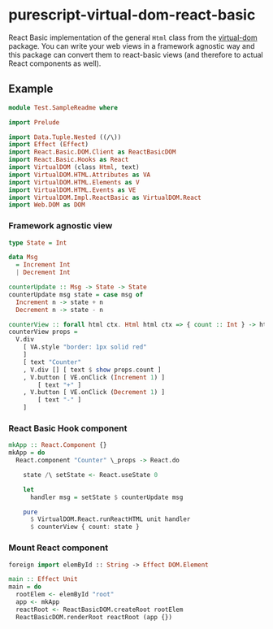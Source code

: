 # purescript-virtual-dom-react-basic

React Basic implementation of the general `Html` class from the
[virtual-dom](https://github.com/thought2/purescript-virtual-dom) package.
You can write your web views in a framework agnostic way and this package can
convert them to react-basic views (and therefore to actual React
components as well).

## Example
```hs
module Test.SampleReadme where

import Prelude

import Data.Tuple.Nested ((/\))
import Effect (Effect)
import React.Basic.DOM.Client as ReactBasicDOM
import React.Basic.Hooks as React
import VirtualDOM (class Html, text)
import VirtualDOM.HTML.Attributes as VA
import VirtualDOM.HTML.Elements as V
import VirtualDOM.HTML.Events as VE
import VirtualDOM.Impl.ReactBasic as VirtualDOM.React
import Web.DOM as DOM
```
### Framework agnostic view
```hs
type State = Int

data Msg
  = Increment Int
  | Decrement Int

counterUpdate :: Msg -> State -> State
counterUpdate msg state = case msg of
  Increment n -> state + n
  Decrement n -> state - n

counterView :: forall html ctx. Html html ctx => { count :: Int } -> html Msg
counterView props =
  V.div
    [ VA.style "border: 1px solid red"
    ]
    [ text "Counter"
    , V.div [] [ text $ show props.count ]
    , V.button [ VE.onClick (Increment 1) ]
        [ text "+" ]
    , V.button [ VE.onClick (Decrement 1) ]
        [ text "-" ]
    ]
```
### React Basic Hook component
```hs
mkApp :: React.Component {}
mkApp = do
  React.component "Counter" \_props -> React.do

    state /\ setState <- React.useState 0

    let
      handler msg = setState $ counterUpdate msg

    pure
      $ VirtualDOM.React.runReactHTML unit handler
      $ counterView { count: state }
```
### Mount React component
```hs
foreign import elemById :: String -> Effect DOM.Element

main :: Effect Unit
main = do
  rootElem <- elemById "root"
  app <- mkApp
  reactRoot <- ReactBasicDOM.createRoot rootElem
  ReactBasicDOM.renderRoot reactRoot (app {})
```
